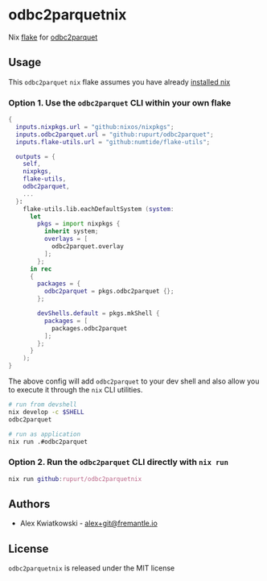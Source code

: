 # odbc2parquetnix

Nix [flake](https://nixos.wiki/wiki/Flakes) for [odbc2parquet](https://github.com/pacman82/odbc2parquet)

## Usage

This `odbc2parquet` `nix` flake assumes you have already [installed nix](https://determinate.systems/posts/determinate-nix-installer)

### Option 1. Use the `odbc2parquet` CLI within your own flake

```nix
{
  inputs.nixpkgs.url = "github:nixos/nixpkgs";
  inputs.odbc2parquet.url = "github:rupurt/odbc2parquet";
  inputs.flake-utils.url = "github:numtide/flake-utils";

  outputs = {
    self,
    nixpkgs,
    flake-utils,
    odbc2parquet,
    ...
  }:
    flake-utils.lib.eachDefaultSystem (system:
      let
        pkgs = import nixpkgs {
          inherit system;
          overlays = [
            odbc2parquet.overlay
          ];
        };
      in rec
      {
        packages = {
          odbc2parquet = pkgs.odbc2parquet {};
        };

        devShells.default = pkgs.mkShell {
          packages = [
            packages.odbc2parquet
          ];
        };
      }
    );
}
```

The above config will add `odbc2parquet` to your dev shell and also allow you to execute it
through the `nix` CLI utilities.

```sh
# run from devshell
nix develop -c $SHELL
odbc2parquet
```

```sh
# run as application
nix run .#odbc2parquet
```

### Option 2. Run the `odbc2parquet` CLI directly with `nix run`

```nix
nix run github:rupurt/odbc2parquetnix
```

## Authors

- Alex Kwiatkowski - alex+git@fremantle.io

## License

`odbc2parquetnix` is released under the MIT license
